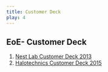```yaml
---
title: Customer Deck
play: 4
---
```


## EoE- Customer Deck

  01. [Nest Lab Customer Deck 2013](01-nest-lab-customer-deck-2013.pptx)
  02. [Halotechnics Customer Deck 2015](02-halotechnics-customer-deck-2015.pptx)

